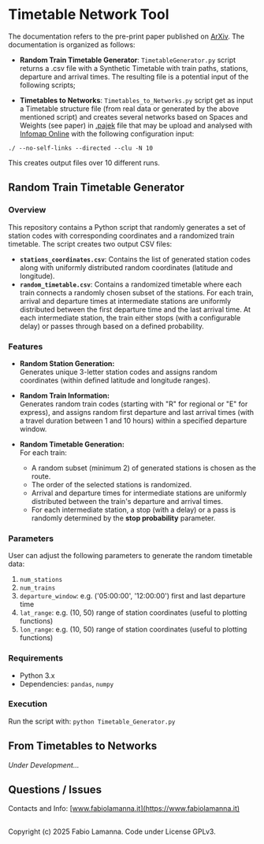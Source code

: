 # Timetable Network Tool
The documentation refers to the pre-print paper published on [ArXiv](http://xxxxxxx/). The documentation is organized as follows:

- **Random Train Timetable Generator**: `TimetableGenerator.py` script returns a .csv file with a Synthetic Timetable with train paths, stations, departure and arrival times. The resulting file is a potential input of the following scripts;

- **Timetables to Networks**: `Timetables_to_Networks.py` script get as input a Timetable structure file (from real data or generated by the above mentioned script) and creates several networks based on Spaces and Weights (see paper) in [.pajek](http://mrvar.fdv.uni-lj.si/pajek/) file that may be upload and analysed with [Infomap Online](https://www.mapequation.org/infomap/) with the following configuration input:

`./ --no-self-links --directed --clu -N 10`

This creates output files over 10 different runs.

## Random Train Timetable Generator

### Overview

This repository contains a Python script that randomly generates a set of station codes with corresponding coordinates and a randomized train timetable. The script creates two output CSV files:

- **`stations_coordinates.csv`**: Contains the list of generated station codes along with uniformly distributed random coordinates (latitude and longitude).
- **`random_timetable.csv`**: Contains a randomized timetable where each train connects a randomly chosen subset of the stations. For each train, arrival and departure times at intermediate stations are uniformly distributed between the first departure time and the last arrival time. At each intermediate station, the train either stops (with a configurable delay) or passes through based on a defined probability.

### Features

- **Random Station Generation:**  
  Generates unique 3-letter station codes and assigns random coordinates (within defined latitude and longitude ranges).

- **Random Train Information:**  
  Generates random train codes (starting with "R" for regional or "E" for express), and assigns random first departure and last arrival times (with a travel duration between 1 and 10 hours) within a specified departure window.

- **Random Timetable Generation:**  
  For each train:
  - A random subset (minimum 2) of generated stations is chosen as the route.
  - The order of the selected stations is randomized.
  - Arrival and departure times for intermediate stations are uniformly distributed between the train's departure and arrival times.
  - For each intermediate station, a stop (with a delay) or a pass is randomly determined by the **stop probability** parameter.

### Parameters
User can adjust the following parameters to generate the random timetable data:

1. `num_stations`
2. `num_trains`
3. `departure_window`: e.g. ('05:00:00', '12:00:00') first and last departure time
4. `lat_range`: e.g. (10, 50) range of station coordinates (useful to plotting functions)
5. `lon_range`: e.g. (10, 50) range of station coordinates (useful to plotting functions)

### Requirements

- Python 3.x
- Dependencies: `pandas`, `numpy`

### Execution
Run the script with:
`python Timetable_Generator.py`

## From Timetables to Networks
*Under Development...*

## Questions / Issues
Contacts and Info: [www.fabiolamanna.it](https://www.fabiolamanna.it)

##
Copyright (c) 2025 Fabio Lamanna. Code under License GPLv3.
